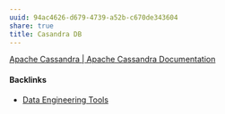 ```yaml
---
uuid: 94ac4626-d679-4739-a52b-c670de343604
share: true
title: Casandra DB
---
```

[Apache Cassandra | Apache Cassandra Documentation](https://cassandra.apache.org/_/index.html)

#### Backlinks

* [Data Engineering Tools](/0c2a3ad1-94c7-432e-9b8f-cd051028fd75)